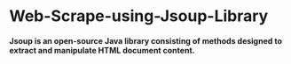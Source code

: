 # Web-Scrape-using-Jsoup-Library

#### Jsoup is an open-source Java library consisting of methods designed to extract and manipulate HTML document content. 
